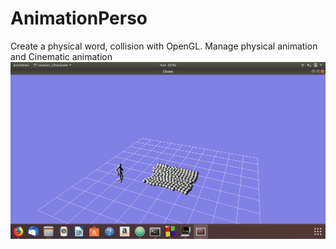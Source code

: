 # AnimationPerso
Create a physical word, collision with OpenGL. Manage physical animation and Cinematic animation
![alt text](https://github.com/HuynhCongLap/AnimationPerso/blob/master/PhysicWorld.png)
